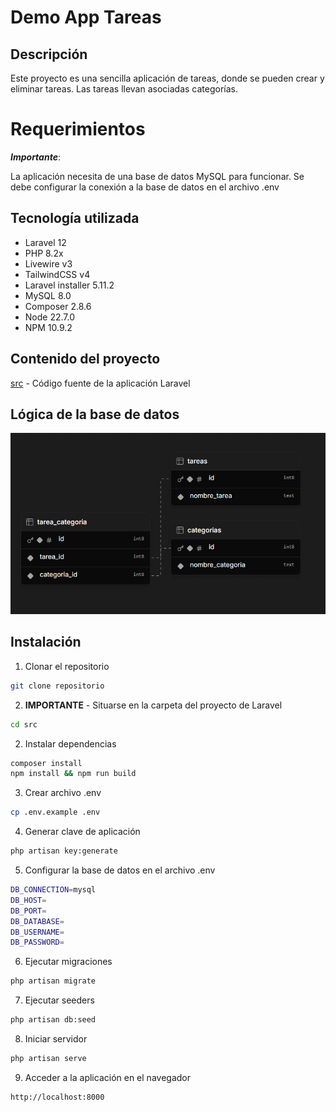 # Demo App Tareas

## Descripción
Este proyecto es una sencilla aplicación de tareas, donde se pueden crear y eliminar tareas. Las tareas llevan asociadas categorías.

# Requerimientos
***Importante***:

La aplicación necesita de una base de datos MySQL para funcionar. Se debe configurar la conexión a la base de datos en el archivo .env

## Tecnología utilizada

- Laravel 12
- PHP 8.2x
- Livewire v3
- TailwindCSS v4
- Laravel installer 5.11.2
- MySQL 8.0
- Composer 2.8.6
- Node 22.7.0
- NPM 10.9.2

## Contenido del proyecto
[src](src) - Código fuente de la aplicación Laravel


## Lógica de la base de datos
![alt text](db.png)


## Instalación

1. Clonar el repositorio
```bash
git clone repositorio
```
2. **IMPORTANTE** - Situarse en la carpeta del proyecto de Laravel
```bash
cd src
```
2. Instalar dependencias
```bash
composer install
npm install && npm run build
```
3. Crear archivo .env
```bash
cp .env.example .env
```
4. Generar clave de aplicación
```bash
php artisan key:generate
```
5. Configurar la base de datos en el archivo .env
```bash
DB_CONNECTION=mysql
DB_HOST=
DB_PORT=
DB_DATABASE=
DB_USERNAME=
DB_PASSWORD=
```
6. Ejecutar migraciones
```bash
php artisan migrate
```
7. Ejecutar seeders
```bash
php artisan db:seed
```
8. Iniciar servidor
```bash
php artisan serve
```

9. Acceder a la aplicación en el navegador
```bash
http://localhost:8000
```
